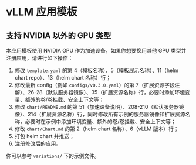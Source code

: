 # vLLM 应用模板

## 支持 NVIDIA 以外的 GPU 类型

本应用模板使用 NVIDIA GPU 作为加速设备，如果你想要换用其他 GPU 类型并注册应用，请进行如下操作：

1. 修改 `template.yaml` 的第 4（模板名称）、5（模板展示名称）、11（helm chart repo）、13（helm chart 名称）行；
2. 修改最新 config（例如 `configs/v0.3.0.yaml`）的第 7（扩展资源字段注解）、26-28（默认服务器镜像）、35（扩展资源名称）行，必要时添加环境变量、额外的卷/卷挂载、安全上下文等；
3. 修改 `chart/README.md` 的第 51（加速设备说明）、208-210（默认服务器镜像）、214（扩展资源名称）行，同时修改所有示例的服务器镜像和扩展资源名称，必要时在示例中添加环境变量、额外的卷/卷挂载、安全上下文等；
4. 修改 `chart/Chart.md` 的第 2（helm chart 名称）、6（vLLM 版本）行；
5. 打包 helm chart 并推送；
6. 注册修改后的应用。

你可以参考 `variations/` 下的示例文件。
